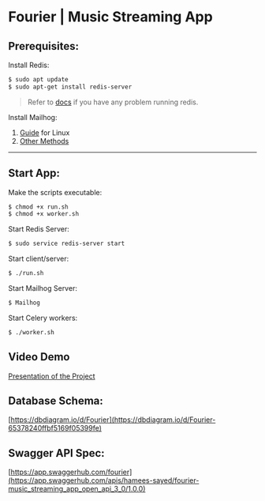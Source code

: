# Fourier | Music Streaming App


## Prerequisites:
Install Redis: 
```bash
$ sudo apt update
$ sudo apt-get install redis-server
```

> Refer to [docs](https://redis.io/docs/latest/operate/oss_and_stack/install/) if you have any problem running redis.

Install Mailhog:  
1. [Guide](https://gist.github.com/dipenparmar12/4e6cd50d8d1303d5e914742f62659116) for Linux
2. [Other Methods](https://kinsta.com/blog/mailhog/)

---

## Start App: 
Make the scripts executable:
```bash
$ chmod +x run.sh
$ chmod +x worker.sh
```
Start Redis Server: 
```bash
$ sudo service redis-server start
```
Start client/server:  
```bash
$ ./run.sh
```

Start Mailhog Server:
```bash
$ Mailhog
```

Start Celery workers:  
```bash
$ ./worker.sh
```

## Video Demo
[Presentation of the Project](https://youtu.be/ZIKCX-XWZD0)

## Database Schema:
[https://dbdiagram.io/d/Fourier](https://dbdiagram.io/d/Fourier-65378240ffbf5169f05399fe)   

## Swagger API Spec:
[https://app.swaggerhub.com/fourier](https://app.swaggerhub.com/apis/hamees-sayed/fourier-music_streaming_app_open_api_3_0/1.0.0)
